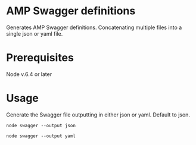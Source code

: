 # AMP Swagger definitions
Generates AMP Swagger definitions. Concatenating multiple files into a single json or yaml file.

# Prerequisites
Node v.6.4 or later

# Usage
Generate the Swagger file outputting in either json or yaml.
Default to json.

`node swagger --output json`

`node swagger --output yaml`

